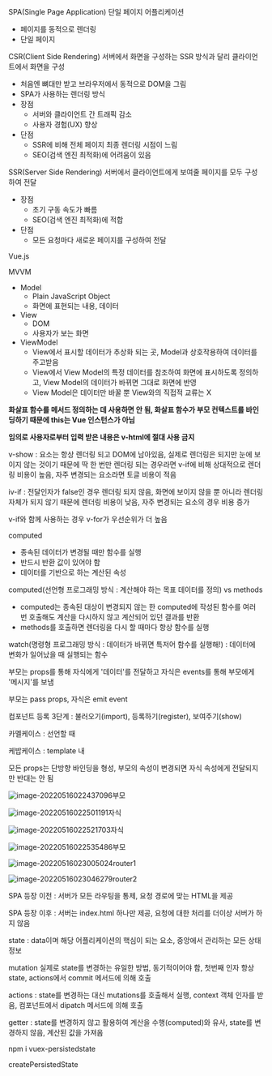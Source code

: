 SPA(Single Page Application) 단일 페이지 어플리케이션

- 페이지를 동적으로 렌더링
- 단일 페이지



CSR(Client Side Rendering) 서버에서 화면을 구성하는 SSR 방식과 달리 클라이언트에서 화면을 구성

- 처음엔 뼈대만 받고 브라우저에서 동적으로 DOM을 그림
- SPA가 사용하는 렌더링 방식
- 장점
  - 서버와 클라이언트 간 트래픽 감소
  - 사용자 경험(UX) 향상
- 단점
  - SSR에 비해 전체 페이지 최종 렌더링 시점이 느림
  - SEO(검색 엔진 최적화)에 어려움이 있음



SSR(Server Side Rendering) 서버에서 클라이언트에게 보여줄 페이지를 모두 구성하여 전달

- 장점
  - 초기 구동 속도가 빠름
  - SEO(검색 엔진 최적화)에 적합
- 단점
  - 모든 요청마다 새로운 페이지를 구성하여 전달



Vue.js

MVVM

- Model
  - Plain JavaScript Object
  - 화면에 표현되는 내용, 데이터
- View
  - DOM
  - 사용자가 보는 화면
- ViewModel
  - View에서 표시할 데이터가 추상화 되는 곳, Model과 상호작용하여 데이터를 주고받음
  - View에서 View Model의 특정 데이터를 참조하여 화면에 표시하도록 정의하고, 
    View Model의 데이터가 바뀌면 그대로 화면에 반영
  - View Model은 데이터만 바꿀 뿐 View와의 직접적 교류는 X



**화살표 함수를 메서드 정의하는 데 사용하면 안 됨, 화살표 함수가 부모 컨텍스트를 바인딩하기 때문에 this는 Vue 인스턴스가 아님**

**임의로 사용자로부터 입력 받은 내용은 v-html에 절대 사용 금지**

v-show : 요소는 항상 렌더링 되고 DOM에 남아있음, 실제로 렌더링은 되지만 눈에 보이지 않는 것이기 때문에 딱 한 번만 렌더링 되는 경우라면 v-if에 비해 상대적으로 렌더링 비용이 높음, 자주 변경되는 요소라면 토글 비용이 적음

iv-if : 전달인자가 false인 경우 렌더링 되지 않음, 화면에 보이지 않을 뿐 아니라 렌더링 자체가 되지 않기 때문에 렌더링 비용이 낮음, 자주 변경되는 요소의 경우 비용 증가

v-if와 함께 사용하는 경우 v-for가 우선순위가 더 높음

computed

- 종속된 데이터가 변경될 때만 함수를 실행
- 반드시 반환 값이 있어야 함
- 데이터를 기반으로 하는 계산된 속성



computed(선언형 프로그래밍 방식 : 계산해야 하는 목표 데이터를 정의) vs methods

- computed는 종속된 대상이 변경되지 않는 한 computed에 작성된 함수를 여러 번 호출해도 계산을 다시하지 않고 계산되어 있던 결과를 반환
- methods를 호출하면 렌더링을 다시 할 때마다 항상 함수를 실행



watch(명령형 프로그래밍 방식 : 데이터가 바뀌면 특저어 함수를 실행해!) : 데이터에 변화가 일어났을 때 실행되는 함수



부모는 props를 통해 자식에게 '데이터'를 전달하고 자식은 events를 통해 부모에게 '메시지'를 보냄

부모는 pass props, 자식은 emit event



컴포넌트 등록 3단계 : 불러오기(import), 등록하기(register), 보여주기(show)



카멜케이스 : 선언할 때

케밥케이스 : template 내



모든 props는 단방향 바인딩을 형성, 부모의 속성이 변경되면 자식 속성에게 전달되지만 반대는 안 됨

![image-20220516022437096](C:\Users\Owner\AppData\Roaming\Typora\typora-user-images\image-20220516022437096.png)부모

![image-20220516022501191](C:\Users\Owner\AppData\Roaming\Typora\typora-user-images\image-20220516022501191.png)자식



![image-20220516022521703](C:\Users\Owner\AppData\Roaming\Typora\typora-user-images\image-20220516022521703.png)자식

![image-20220516022535486](C:\Users\Owner\AppData\Roaming\Typora\typora-user-images\image-20220516022535486.png)부모



![image-20220516023005024](C:\Users\Owner\AppData\Roaming\Typora\typora-user-images\image-20220516023005024.png)router1

![image-20220516023046279](C:\Users\Owner\AppData\Roaming\Typora\typora-user-images\image-20220516023046279.png)router2



SPA 등장 이전 : 서버가 모든 라우팅을 통제, 요청 경로에 맞는 HTML을 제공

SPA 등장 이후 : 서버는 index.html 하나만 제공, 요청에 대한 처리를 더이상 서버가 하지 않음



state : data이며 해당 어플리케이션의 핵심이 되는 요소, 중앙에서 관리하는 모든 상태 정보

mutation 실제로 state를 변경하는 유일한 방법, 동기적이어야 함, 첫번째 인자 항상 state, actions에서 commit 메서드에 의해 호출

actions : state를 변경하는 대신 mutations를 호출해서 실행, context 객체 인자를 받음, 컴포넌트에서 dipatch 메서드에 의해 호출

getter : state를 변경하지 않고 활용하여 계산을 수행(computed)와 유사, state를 변경하지 않음, 계산된 값을 가져옴







npm i vuex-persistedstate

createPersistedState









